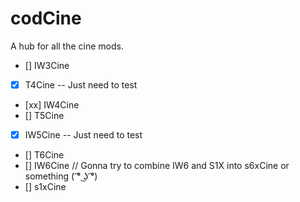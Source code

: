 # codCine
A hub for all the cine mods.


- [] IW3Cine
- [x] T4Cine -- Just need to test
- [xx] IW4Cine
- [] T5Cine
- [x] IW5Cine -- Just need to test
- [] T6Cine
- [] IW6Cine // Gonna try to combine IW6 and S1X into s6xCine or something ( ͡° ͜ʖ ͡°)
- [] s1xCine
